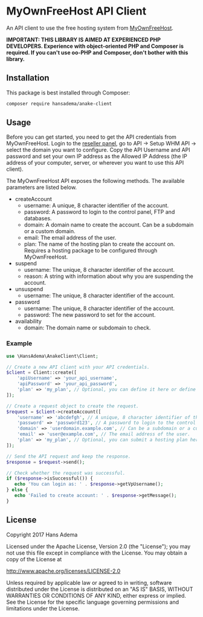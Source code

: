 # MyOwnFreeHost API Client
An API client to use the free hosting system from [MyOwnFreeHost](http://myownfreehost.net).

**IMPORTANT: THIS LIBRARY IS AIMED AT EXPERIENCED PHP DEVELOPERS. Experience with object-oriented PHP and Composer is required. If you can't use oo-PHP and Composer, don't bother with this library.**

## Installation

This package is best installed through Composer:
```bash
composer require hansadema/anake-client
```

## Usage
Before you can get started, you need to get the API credentials from MyOwnFreeHost. Login to the [reseller panel](http://panel.myownfreehost.net), go to API -> Setup WHM API -> select the domain you want to configure. Copy the API Username and API password and set your own IP address as the Allowed IP Address (the IP address of your computer, server, or wherever you want to use this API client).

The MyOwnFreeHost API exposes the following methods. The available parameters are listed below.
- createAccount
    - username: A unique, 8 character identifier of the account.
    - password: A password to login to the control panel, FTP and databases.
    - domain: A domain name to create the account. Can be a subdomain or a custom domain.
    - email: The email address of the user.
    - plan: The name of the hosting plan to create the account on. Requires a hosting package to be configured through MyOwnFreeHost.
- suspend
    - username: The unique, 8 character identifier of the account.
    - reason: A string with information about why you are suspending the account.
- unsuspend
    - username: The unique, 8 character identifier of the account.
- password
    - username: The unique, 8 character identifier of the account.
    - password: The new password to set for the account.
- availability
    - domain: The domain name or subdomain to check.

### Example

```php
use \HansAdema\AnakeClient\Client;

// Create a new API client with your API credentials.
$client = Client::create([
    'apiUsername' => 'your_api_username',
    'apiPassword' => 'your_api_password',
    'plan' => 'my_plan', // Optional, you can define it here or define it with the createAccount call.
]);

// Create a request object to create the request.
$request = $client->createAccount([
    'username' => 'abcdefgh', // A unique, 8 character identifier of the account.
    'password' => 'password123', // A password to login to the control panel, FTP and databases.
    'domain' => 'userdomain.example.com', // Can be a subdomain or a custom domain.
    'email' => 'user@example.com', // The email address of the user.
    'plan' => 'my_plan', // Optional, you can submit a hosting plan here or with the Client instantiation.
]);

// Send the API request and keep the response.
$response = $request->send();

// Check whether the request was successful.
if ($response->isSuccessful()) {
   echo 'You can login as: ' . $response->getVpUsername();
} else {
   echo 'Failed to create account: ' . $response->getMessage();
}
```

## License

Copyright 2017 Hans Adema

Licensed under the Apache License, Version 2.0 (the "License");
you may not use this file except in compliance with the License.
You may obtain a copy of the License at

   http://www.apache.org/licenses/LICENSE-2.0

Unless required by applicable law or agreed to in writing, software
distributed under the License is distributed on an "AS IS" BASIS,
WITHOUT WARRANTIES OR CONDITIONS OF ANY KIND, either express or implied.
See the License for the specific language governing permissions and
limitations under the License.
